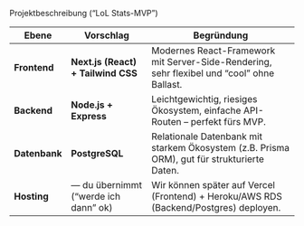 Projektbeschreibung (“LoL Stats-MVP”)

| Ebene         | Vorschlag                            | Begründung                                                                                  |
| ------------- | ------------------------------------ | ------------------------------------------------------------------------------------------- |
| **Frontend**  | **Next.js (React) + Tailwind CSS**   | Modernes React-Framework mit Server-Side-Rendering, sehr flexibel und “cool” ohne Ballast.  |
| **Backend**   | **Node.js + Express**                | Leichtgewichtig, riesiges Ökosystem, einfache API-Routen – perfekt fürs MVP.                |
| **Datenbank** | **PostgreSQL**                       | Relationale Datenbank mit starkem Ökosystem (z.B. Prisma ORM), gut für strukturierte Daten. |
| **Hosting**   | — du übernimmt (“werde ich dann” ok) | Wir können später auf Vercel (Frontend) + Heroku/AWS RDS (Backend/Postgres) deployen.       |
